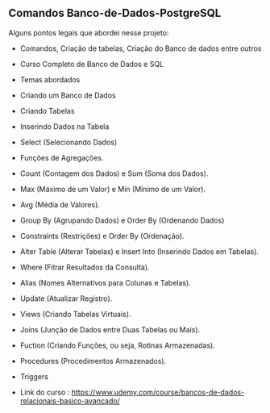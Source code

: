 ## Comandos Banco-de-Dados-PostgreSQL

Alguns pontos legais que abordei nesse projeto:

- Comandos, Criação de tabelas, Criação do Banco de dados entre outros

- Curso Completo de Banco de Dados e SQL

- Temas abordados 

- Criando um Banco de Dados

- Criando Tabelas

- Inserindo Dados na Tabela

- Select (Selecionando Dados)

- Funções de Agregações.

- Count (Contagem dos Dados) e Sum (Soma dos Dados).

- Max (Máximo de um Valor) e Min (Mínimo de um Valor).

- Avg (Média de Valores).

- Group By (Agrupando Dados) e Order By (Ordenando Dados)

- Constraints (Restrições) e Order By (Ordenação).

- Alter Table (Alterar Tabelas) e Insert Into (Inserindo Dados em Tabelas).

- Where (Fitrar Resultados da Consulta).

- Alias (Nomes Alternativos para Colunas e Tabelas).

- Update (Atualizar Registro).

- Views (Criando Tabelas Virtuais).

- Joins (Junção de Dados entre Duas Tabelas ou Mais).

- Fuction (Criando Funções, ou seja, Rotinas Armazenadas).

- Procedures (Procedimentos Armazenados).

- Triggers 

- Link do curso : https://www.udemy.com/course/bancos-de-dados-relacionais-basico-avancado/
